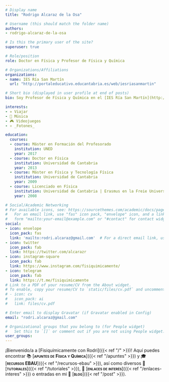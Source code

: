 ```yaml
---
# Display name
title: "Rodrigo Alcaraz de la Osa"

# Username (this should match the folder name)
authors:
- rodrigo-alcaraz-de-la-osa

# Is this the primary user of the site?
superuser: true

# Role/position
role: Doctor en Física y Profesor de Física y Química

# Organizations/Affiliations
organizations:
- name: IES Ría San Martín
  url: "http://portaleducativo.educantabria.es/web/iesriasanmartin"

# Short bio (displayed in user profile at end of posts)
bio: Soy Profesor de Física y Química en el [IES Ría San Martín](http://portaleducativo.educantabria.es/web/iesriasanmartin) de Cantabria (España).

interests:
- ✈️ Viajar
- 🎸 Música
- 🎮 Videojuegos
- ⚛️ _Fotones_

education:
  courses:
  - course: Máster en Formación del Profesorado
    institution: UNED
    year: 2017
  - course: Doctor en Física
    institution: Universidad de Cantabria
    year: 2013
  - course: Máster en Física y Tecnología Física
    institution: Universidad de Cantabria
    year: 2009
  - course: Licenciado en Física
    institution: Universidad de Cantabria | Erasmus en la Freie Universität Berlin
    year: 2008

# Social/Academic Networking
# For available icons, see: https://sourcethemes.com/academic/docs/page-builder/#icons
#   For an email link, use "fas" icon pack, "envelope" icon, and a link in the
#   form "mailto:your-email@example.com" or "#contact" for contact widget.
social:
- icon: envelope
  icon_pack: fas
  link: 'mailto:rodri.alcaraz@gmail.com'  # For a direct email link, use "mailto:test@example.org".
- icon: twitter
  icon_pack: fab
  link: https://twitter.com/alcarazr
- icon: instagram-square
  icon_pack: fab
  link: https://www.instagram.com/fisiquimicamente/
- icon: telegram
  icon_pack: fab
  link: https://t.me/fisiquimicamente
# Link to a PDF of your resume/CV from the About widget.
# To enable, copy your resume/CV to `static/files/cv.pdf` and uncomment the lines below.
# - icon: cv
#   icon_pack: ai
#   link: files/cv.pdf

# Enter email to display Gravatar (if Gravatar enabled in Config)
email: "rodri.alcaraz@gmail.com"

# Organizational groups that you belong to (for People widget)
#   Set this to `[]` or comment out if you are not using People widget.
user_groups:
---
```


¡Bienvenido/a a [Fisiquímicamente con Rodri]({{< ref "/" >}})! Aquí puedes encontrar 📚 [<span style="font-variant:small-caps;">**apuntes de Física y Química**</span>]({{< ref "/apuntes" >}}) y 🎓 [<span style="font-variant:small-caps;">**recursos EBAU**</span>]({{< ref "/recursos-ebau" >}}), así como diversos 👐 [<span style="font-variant:small-caps;">**tutoriales**</span>]({{< ref "/tutoriales" >}}), 🔗 [<span style="font-variant:small-caps;">**enlaces de interés**</span>]({{< ref "/enlaces-interes" >}}) o entradas en mi 💬 [<span style="font-variant:small-caps;">**blog**</span>]({{< ref "/post" >}}).